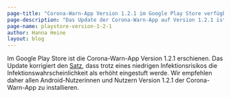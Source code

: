 ```yaml
---
page-title: "Corona-Warn-App Version 1.2.1 im Google Play Store verfügbar"
page-description: "Das Update der Corona-Warn-App auf Version 1.2.1 ist im Google Play Store verfügbar"
page-name: playstore-version-1-2-1
author: Hanna Heine
layout: blog
---
```


Im Google Play Store ist die Corona-Warn-App Version 1.2.1 erschienen. Das Update korrigiert den [Satz](/de/faq/results/#low_risk_text), dass trotz eines niedrigen Infektionsrisikos die Infektionswahrscheinlichkeit als erhöht eingestuft werde. Wir empfehlen daher allen Android-Nutzerinnen und Nutzern Version 1.2.1 der Corona-Warn-App zu installieren.
<!-- overview -->
